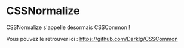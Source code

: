 CSSNormalize
============

CSSNormalize s'appelle désormais CSSCommon !

Vous pouvez le retrouver ici : https://github.com/Darklg/CSSCommon
